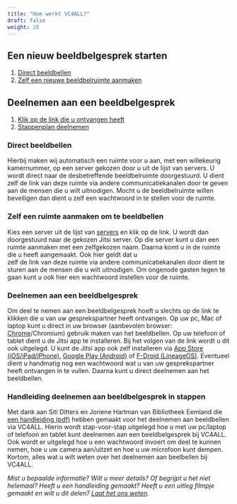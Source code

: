```yaml
---
title: "Hoe werkt VC4ALL?"
draft: false
weight: 20
---
```


## Een nieuw beeldbelgesprek starten 
1. [Direct beeldbellen](#direct-beeldbellen)
2. [Zelf een nieuwe beeldbelruimte aanmaken](#zelf-een-ruimte-aanmaken-om-te-beeldbellen) 

## Deelnemen aan een beeldbelgesprek 
1. [Klik op de link die u ontvangen heeft](#deelnemen-aan-een-beeldbel-gesprek)
2. [Stappenplan deelnemen](#handleiding-deelnemen-aan-beeldbel-gesprek-in-stappen)


### Direct beeldbellen
Hierbij maken wij automatisch een ruimte voor u aan, met een willekeurig kamernummer, op een server gekozen door u uit de lijst van servers. 
U wordt direct naar de desbetreffende beeldbelruimte doorgestuurd. U dient zelf de link van deze ruimte via andere communicatiekanalen door te 
geven aan de mensen die u wilt uitnodigen. Mocht u de beeldbelruimte willen beveiligen dan dient u zelf een wachtwoord in te stellen voor de ruimte.

### Zelf een ruimte aanmaken om te beeldbellen 
Kies een server uit de lijst van [servers](/servers) en klik op de link. U wordt dan doorgestuurd naar de gekozen Jitsi server. 
Op die server kunt u dan een ruimte aanmaken met een zelfgekozen naam. Daarna komt u in de ruimte die u heeft aangemaakt. Ook hier geldt dat u  
zelf de link van deze ruimte via andere communicatiekanalen door dient te sturen aan de mensen die u wilt uitnodigen. Om ongenode gasten tegen te gaan
kunt u ook hier een wachtwoord instellen voor de ruimte. 

### Deelnemen aan een beeldbelgesprek 
Om deel te nemen aan een beeldbelgesprek hoeft u slechts op de link te klikken die u van uw gesprekspartner heeft ontvangen. Op uw pc, Mac of laptop kunt u direct in uw browser (aanbevolen browser: [Chrome](https://www.google.com/chrome/)/Chromium) gebruik maken van het beeldbellen. Op uw telefoon of tablet dient u de Jitsi app te installeren. Bij het volgen van de link wordt u dit ook uitgelegd. U kunt de Jitsi app ook zelf installeren via [App Store (iOS/iPad/iPhone)](https://itunes.apple.com/us/app/jitsi-meet/id1165103905), [Google Play (Android)](https://play.google.com/store/apps/details?id=org.jitsi.meet) of [F-Droid (LineageOS)](https://f-droid.org/en/packages/org.jitsi.meet/). Eventueel dient u handmatig nog een wachtwoord wat u van uw gesprekspartner heeft ontvangen in te vullen. Daarna kunt u direct deelnemen aan het beeldbellen. 

### Handleiding deelnemen aan beeldbelgesprek in stappen
Met dank aan Siti Ditters en Joriene Hartman van Bibliotheek Eemland die [een handleiding (pdf)](/Werken-met-VC4AllDeelnemers.pdf) hebben gemaakt voor het deelnemen aan beeldbellen via VC4ALL. Hierin wordt stap-voor-stap uitgelegd hoe u met 
uw pc/laptop of telefoon en tablet kunt deelnemen aan een beeldbelgesprek bij VC4ALL. Ook wordt er uitgelegd hoe u een wachtwoord invoert om deel te kunnen nemen, hoe u uw camera aan/uitzet en hoe u uw microfoon kunt dempen. Kortom, alles wat u wilt weten over het deelnemen aan beelbellen bij VC4ALL. 

*Mist u bepaalde informatie? Wilt u meer details? Of begrijpt u het niet helemaal? Heeft u een handleiding gemaakt? Heeft u een uitleg filmpje gemaakt en wilt u dit delen? [Laat het ons weten](/contact).*
